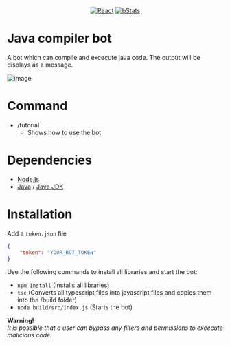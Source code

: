 <p align="center">
<a href=""><img src="https://img.shields.io/badge/Typescript-20232A?style=for-the-badge&logo=typescript&logoColor=61DAFB" alt="React"></a>
<a href=""><img src="https://img.shields.io/badge/Node.js-20232A?style=for-the-badge&logo=node.js&logoColor=61DAFB" alt="bStats"></a>
</p>

# Java compiler bot
A bot which can compile and excecute java code.
The output will be displays as a message.

![image](https://github.com/MaximFiedler/code-compile-bot/assets/114857048/f19fddb5-d1c8-403a-b607-f3b272b3ecbe)


# Command
- /tutorial
	- Shows how to use the bot

# Dependencies
- [Node.js](https://nodejs.org/en/download)
- [Java](https://www.java.com/en/download/) / [Java JDK](https://www.oracle.com/java/technologies/downloads/)

# Installation
Add a `token.json` file
```json
{
	"token": "YOUR_BOT_TOKEN"
}
```
Use the following commands to install all libraries and start the bot:
- `npm install` (Installs all libraries)
- `tsc` (Converts all typescript files into javascript files and copies them into the /build folder)
- `node build/src/index.js` (Starts the bot)

**Warning!**<br>
_It is possible that a user can bypass any filters and permissions to excecute malicious code._
